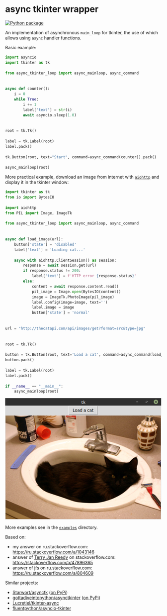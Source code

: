 # async tkinter wrapper

[![Python package](https://github.com/insolor/asynctk/actions/workflows/python-package.yml/badge.svg)](https://github.com/insolor/asynctk/actions/workflows/python-package.yml)

An implementation of asynchronous `main_loop` for tkinter, the use of which allows using `async` handler functions.

Basic example:
```python
import asyncio
import tkinter as tk

from async_tkinter_loop import async_mainloop, async_command


async def counter():
    i = 0
    while True:
        i += 1
        label['text'] = str(i)
        await asyncio.sleep(1.0)


root = tk.Tk()

label = tk.Label(root)
label.pack()

tk.Button(root, text="Start", command=async_command(counter)).pack()

async_mainloop(root)
```

More practical example, download an image from internet with [`aiohttp`](https://github.com/aio-libs/aiohttp) and display it in the tkinter window:

```python
import tkinter as tk
from io import BytesIO

import aiohttp
from PIL import Image, ImageTk

from async_tkinter_loop import async_mainloop, async_command


async def load_image(url):
    button['state'] = 'disabled'
    label['text'] = 'Loading cat...'

    async with aiohttp.ClientSession() as session:
        response = await session.get(url)
        if response.status != 200:
            label['text'] = f'HTTP error {response.status}'
        else:
            content = await response.content.read()
            pil_image = Image.open(BytesIO(content))
            image = ImageTk.PhotoImage(pil_image)
            label.config(image=image, text='')
            label.image = image
            button['state'] = 'normal'


url = "http://thecatapi.com/api/images/get?format=src&type=jpg"


root = tk.Tk()

button = tk.Button(root, text='Load a cat', command=async_command(load_image, url))
button.pack()

label = tk.Label(root)
label.pack()

if __name__ == "__main__":
    async_mainloop(root)
```

![black cat](img/black_cat.png)


More examples see in the [`examples`](https://github.com/insolor/async-tkinter-loop/tree/master/examples) directory.

Based on:

* my answer on ru.stackoverflow.com: <https://ru.stackoverflow.com/a/1043146>
* answer of [Terry Jan Reedy](https://stackoverflow.com/users/722804) on stackoverflow.com: <https://stackoverflow.com/a/47896365>
* answer of [jfs](https://ru.stackoverflow.com/users/23044) on ru.stackoverflow.com: <https://ru.stackoverflow.com/a/804609>

Similar projects:

* [Starwort/asynctk](https://github.com/Starwort/asynctk) ([on PyPi](https://pypi.org/project/asynctk/))
* [gottadiveintopython/asynctkinter](https://github.com/gottadiveintopython/asynctkinter) ([on PyPi](https://pypi.org/project/asynctkinter/))
* [Lucretiel/tkinter-async](https://github.com/Lucretiel/tkinter-async)
* [fluentpython/asyncio-tkinter](https://github.com/fluentpython/asyncio-tkinter)
